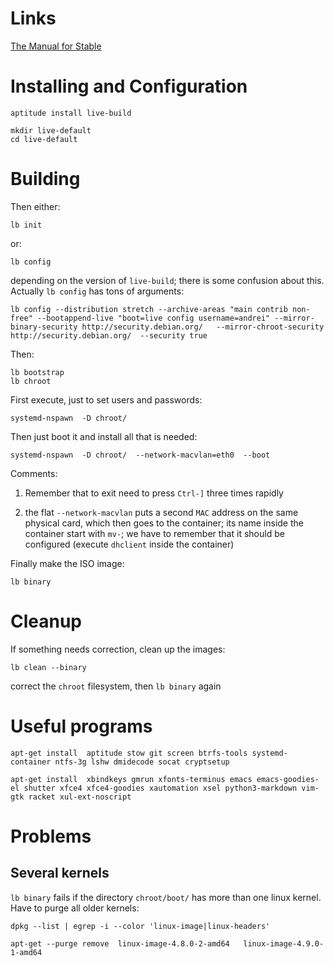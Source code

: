 # Links

[The Manual for Stable](http://live.debian.net/manual/stable/html/live-manual.en.html)

# Installing and Configuration

    aptitude install live-build

    mkdir live-default
    cd live-default

# Building

Then either:

    lb init

or:

    lb config

depending on the version of `live-build`; there is some confusion about this. Actually `lb config` has tons of arguments:

    lb config --distribution stretch --archive-areas "main contrib non-free" --bootappend-live "boot=live config username=andrei" --mirror-binary-security http://security.debian.org/   --mirror-chroot-security http://security.debian.org/  --security true

Then:

    lb bootstrap
    lb chroot

First execute, just to set users and passwords:

    systemd-nspawn  -D chroot/

Then just boot it and install all that is needed:

    systemd-nspawn  -D chroot/  --network-macvlan=eth0  --boot

Comments:

1. Remember that to exit need to press `Ctrl-]` three times rapidly

2. the flat `--network-macvlan` puts a second `MAC` address on the same physical card, which then goes to the container; its name inside the container start with `mv-`; we have to remember that it should be configured (execute `dhclient` inside the container)

Finally make the ISO image:

    lb binary


# Cleanup

If something needs correction, clean up the images:

    lb clean --binary

correct the `chroot` filesystem, then `lb binary` again

# Useful programs

    apt-get install  aptitude stow git screen btrfs-tools systemd-container ntfs-3g lshw dmidecode socat cryptsetup

    apt-get install  xbindkeys gmrun xfonts-terminus emacs emacs-goodies-el shutter xfce4 xfce4-goodies xautomation xsel python3-markdown vim-gtk racket xul-ext-noscript

# Problems

## Several kernels

`lb binary` fails if the directory `chroot/boot/` has more than one linux kernel. Have to purge all older kernels:

    dpkg --list | egrep -i --color 'linux-image|linux-headers'

    apt-get --purge remove  linux-image-4.8.0-2-amd64   linux-image-4.9.0-1-amd64

